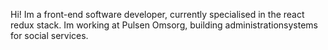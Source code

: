 Hi! Im a front-end software developer, currently specialised in the react redux stack. Im working at Pulsen Omsorg, building administrationsystems for social services. 
